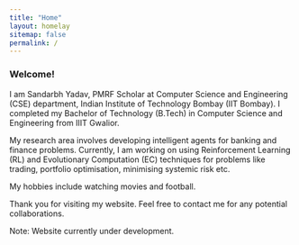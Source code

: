 ```yaml
---
title: "Home"
layout: homelay
sitemap: false
permalink: /
---
```


### Welcome!

I am Sandarbh Yadav, PMRF Scholar at Computer Science and Engineering (CSE) department, Indian Institute of Technology Bombay (IIT Bombay). I completed my Bachelor of Technology (B.Tech) in Computer Science and Engineering from IIIT Gwalior.

My research area involves developing intelligent agents for banking and finance problems. Currently, I am working on using Reinforcement Learning (RL) and Evolutionary Computation (EC) techniques for problems like trading, portfolio optimisation, minimising systemic risk etc.

My hobbies include watching movies and football.


Thank you for visiting my website. Feel free to contact me for any potential collaborations. 


Note: Website currently under development.


